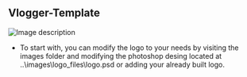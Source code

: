 ## Vlogger-Template
![Image description](https://github.com/stevemats/Vlogger-Template/blob/master/images/bg_screenshot/Screenshot_2019-10-12%20Vlogger%20Template%20Home.png)

- To start with, you can modify the logo to your needs by visiting the images folder and modifying the photoshop desing located at ..\images\logo_files\logo.psd or adding your already built logo.



